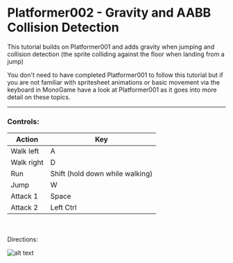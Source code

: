 ﻿# Platformer002 - Gravity and AABB Collision Detection

This tutorial builds on Platformer001 and adds gravity when jumping and collision detection (the sprite colliding against the floor when landing from a jump)

You don't need to have completed Platformer001 to follow this tutorial but if you are not familiar with spritesheet animations or basic movement via the keyboard in MonoGame have a look at Platformer001 as it goes into more detail on these topics.



---
### Controls:

| Action      | Key       |
| --------    | -------   |
| Walk left   | A         |
| Walk right  | D         |
| Run         | Shift (hold down while walking)    |
| Jump        | W         |
| Attack 1    | Space     |
| Attack 2    | Left Ctrl |

\
\
Directions:

![alt text](Vector2_Directions.png "Title")


